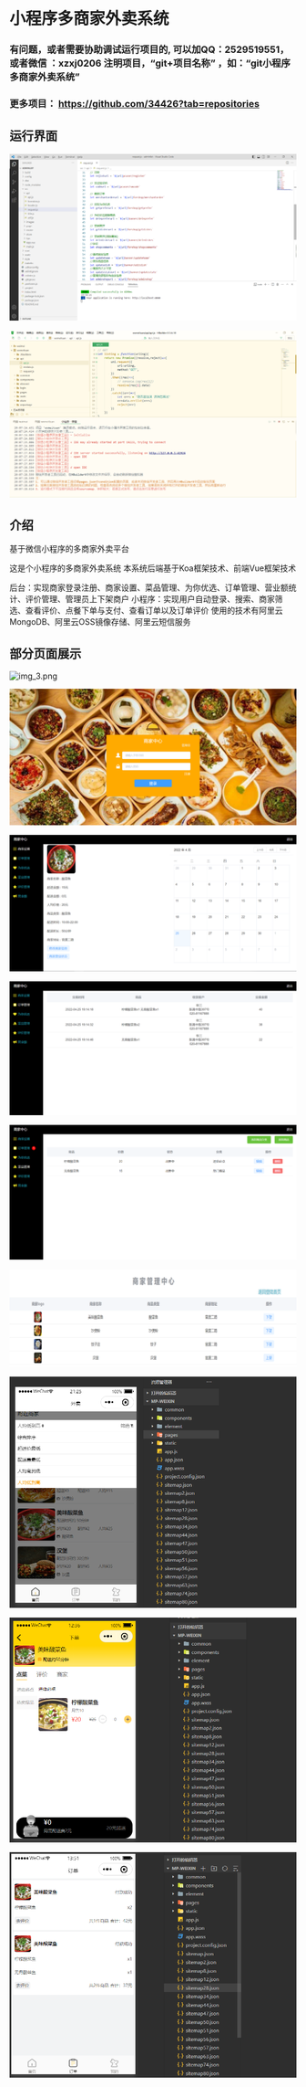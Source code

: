 # 小程序多商家外卖系统


### 有问题，或者需要协助调试运行项目的, 可以加QQ：2529519551，或者微信 ：xzxj0206 注明项目，“git+项目名称” ，如：“git小程序多商家外卖系统”

### 更多项目： https://github.com/34426?tab=repositories



## 运行界面

![img.png](imgs/img.png)

![img_1.png](imgs/img_1.png)

## 介绍
基于微信小程序的多商家外卖平台

这是个小程序的多商家外卖系统
本系统后端基于Koa框架技术、前端Vue框架技术

后台：实现商家登录注册、商家设置、菜品管理、为你优选、订单管理、营业额统计、评价管理、管理员上下架商户
小程序：实现用户自动登录、搜索、商家筛选、查看评价、点餐下单与支付、查看订单以及订单评价
使用的技术有阿里云MongoDB、阿里云OSS镜像存储、阿里云短信服务

## 部分页面展示

![img_3.png](imgs/img_3.png)

![img_4.png](imgs/img_4.png)

![img_5.png](imgs/img_5.png)

![img_6.png](imgs/img_6.png)

![img_7.png](imgs/img_7.png)

![img_8.png](imgs/img_8.png)

![img_9.png](imgs/img_9.png)

![img_10.png](imgs/img_10.png)

![img_11.png](imgs/img_11.png)


